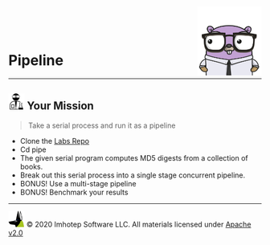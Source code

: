 <img src="../assets/gophernand.png" align="right" width="128" height="auto"/>

<br/>
<br/>
<br/>

# Pipeline

---
## <img src="../assets/lab.png" width="auto" height="32"/> Your Mission

> Take a serial process and run it as a pipeline

* Clone the [Labs Repo](https://github.com/gopherland/labs2)
* Cd pipe
* The given serial program computes MD5 digests from a collection of books.
* Break out this serial process into a single stage concurrent pipeline.
* BONUS! Use a multi-stage pipeline
* BONUS! Benchmark your results

---
<img src="../assets/imhotep_logo.png" width="32" height="auto"/> © 2020 Imhotep Software LLC.
All materials licensed under [Apache v2.0](http://www.apache.org/licenses/LICENSE-2.0)
